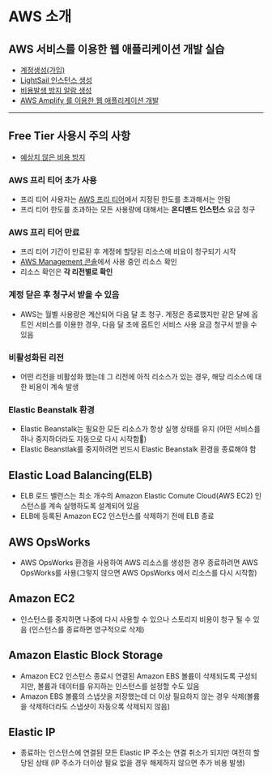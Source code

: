 # AWS 소개

## AWS 서비스를 이용한 웹 애플리케이션 개발 실습 

* [계정생성(가입)](./account/create-account.md)
* [LightSail 인스턴스 생성](./lightsail/create-lightsail-instance.md)
* [비용발생 방지 알람 생성](./cloudwatch/create-alarm-to-avoid-billing.md)
* [AWS Amplify 를 이용한 웹 애플리케이션 개발](./build-a-web-application/)
___

## Free Tier 사용시 주의 사항

* [예상치 않은 비용 방지](https://docs.aws.amazon.com/ko_kr/awsaccountbilling/latest/aboutv2/checklistforunwantedcharges.html)

### AWS 프리 티어 초가 사용

* 프리 티어 사용자는 [AWS 프리 티어](https://aws.amazon.com/ko/free/?nc1=h_ls&all-free-tier.sort-by=item.additionalFields.SortRank&all-free-tier.sort-order=asc)에서 지정된 한도를 초과해서는 안됨
* 프리 티어 한도를 초과하는 모든 사용량에 대해서는 **온디맨드 인스턴스** 요금 청구

### AWS 프리 티어 만료

* 프리 티어 기간이 만료된 후 계정에 할당된 리소스에 비요이 청구되기 시작
* [AWS Management 콘솔](https://console.aws.amazon.com/console/home)에서 사용 중인 리소스 확인
* 리소스 확인은 **각 리전별로 확인**

### 계정 닫은 후 청구서 받을 수 있음

* AWS는 월별 사용량은 계산되어 다음 달 초 청구. 계정은 종료했지만 같은 달에 옵트인 서비스를 이용한 경우, 다음 달 초에 옵트인 서비스 사용 요금 청구서 받을 수 있음

### 비활성화된 리전

* 어떤 리전을 비활성화 했는데 그 리전에 아직 리소스가 있는 경우, 해당 리소스에 대한 비용이 계속 발생

### Elastic Beanstalk 환경

* Elastic Beanstalk는 필요한 모든 리소스가 항상 실행 상태를 유지 (어떤 서비스를 하나 중지하더라도 자동으로 다시 시작함)
* Elastic Beanstlak를 중지하려면 반드시 Elastic Beanstalk 환경을 종료해야 함

## Elastic Load Balancing(ELB)

* ELB 로드 밸런스는 최소 개수의 Amazon Elastic Comute Cloud(AWS EC2) 인스턴스를 계속 실행하도록 설계되어 있음
* ELB에 등록된 Amazon EC2 인스턴스를 삭제하기 전에 ELB 종료

## AWS OpsWorks

* AWS OpsWorks 환경을 사용하여 AWS 리소스를 생성한 경우 종료하려면 AWS OpsWorks를 사용(그렇지 않으면 AWS OpsWorks 에서 리소스를 다시 시작함)

## Amazon EC2

* 인스턴스를 중지하면 나중에 다시 사용할 수 있으나 스토리지 비용이 청구 될 수 있음 (인스턴스를 종료하면 영구적으로 삭제)

## Amazon Elastic Block Storage

* Amazon EC2 인스턴스 종료시 연결된 Amazon EBS 볼륨이 삭제되도록 구성되지만, 볼륨과 데이터를 유지하는 인스턴스를 설정할 수도 있음
* Amazon EBS 볼륨의 스냅샷을 저장했는데 더 이상 필요하지 않는 경우 삭제(볼륨을 삭제하더라도 스냅샷이 자동으록 삭제되지 않음)

## Elastic IP

* 종료하는 인스턴스에 연결된 모든 Elastic IP 주소는 연결 취소가 되지만 여전히 할당된 상태 (IP 주소가 더이상 필요 없을 경우 해제하지 않으면 추가 비용 발생)

